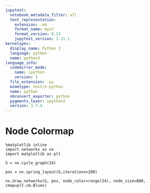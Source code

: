 ```yaml
---
jupytext:
  notebook_metadata_filter: all
  text_representation:
    extension: .md
    format_name: myst
    format_version: 0.13
    jupytext_version: 1.11.1
kernelspec:
  display_name: Python 3
  language: python
  name: python3
language_info:
  codemirror_mode:
    name: ipython
    version: 3
  file_extension: .py
  mimetype: text/x-python
  name: python
  nbconvert_exporter: python
  pygments_lexer: ipython3
  version: 3.7.4
---
```


# Node Colormap

```{code-cell} ipython3
%matplotlib inline
import networkx as nx
import matplotlib as plt
```

```{code-cell} ipython3
G = nx.cycle_graph(24)
```

```{code-cell} ipython3
pos = nx.spring_layout(G,iterations=200)
```

```{code-cell} ipython3
nx.draw_networkx(G, pos, node_color=range(24), node_size=800, cmap=plt.cm.Blues)
```
